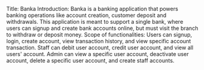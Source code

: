 Title: Banka
Introduction: Banka is a banking application that powers banking operations like account creation, customer deposit and withdrawals. This application is meant to support a single bank, where users can signup and create bank accounts online, but must visit the branch to withdraw or deposit money.
Scope of functionalities: Users can signup, login, create account, view transaction history, and view specific account transaction. Staff can debit user account, credit user account, and view all users' account. Admin can view a specific user account, deactivate user account, delete a specific user account, and create staff accounts.
